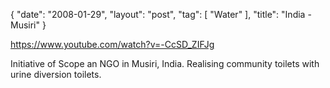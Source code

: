 {
   "date": "2008-01-29",
   "layout": "post",
   "tag": [
      "Water"
   ],
   "title": "India - Musiri"
}

https://www.youtube.com/watch?v=-CcSD_ZIFJg  

Initiative of Scope an NGO in Musiri, India. Realising community toilets with urine diversion toilets.
